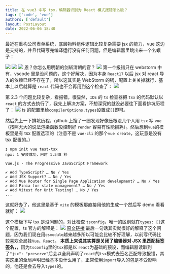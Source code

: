 ```yaml
---
title: 在 vue3 中写 tsx，编辑器识别为 React 模式报错怎么破？
tags: ['code', 'vue']
authors: ['default']
layout: PostLayout
date: 2022-06-06 18:40
---
```


最近在重构公司表单系统，底层物料组件逻辑比较复杂需要 jsx 的能力，vue 这边是支持的，并且代码写完编译运行没有任何问题，但是编辑器里跳出来一个幺蛾子：

![](https://cdn.hansuku.com/blog/img/20220606192234.png)
![](https://cdn.hansuku.com/blog/img/20220606192530.png)
![](https://cdn.hansuku.com/blog/img/20220606192605.png)
恩？你怎么用明朝的剑斩清朝的官？
![](https://cdn.hansuku.com/blog/img/20220606193019.png)
第一个报错只在 webstorm 中有，vscode 里是没问题的，这个好解决，因为本身 `React17` 以后 jsx 对 react 导入的依赖已经不存在了，所以这其实是 WebStorm 的锅，配置上关关掉就行，基本上以后就算是 `react` 代码也不会再用到这个检查了：
![](https://cdn.hansuku.com/blog/img/20220606193524.png)

第 2.3 个问题比较复杂，看报错，很显然，`IDE` 的 `ts` 检查器把 `tsx` 的代码默认以 `react` 的方式去执行了，我先上解决方案，不想深究的就没必要往下面看排坑历程了：
![](https://cdn.hansuku.com/blog/img/20220606193936.png)
ts 的配置里给`compilerOptions.types`设置成`[]`即可。

然后先上一下排坑历程，github 上搜了一圈发现好像压根没几个人用 `tsx` 写 `vue`（按照尤大的说法渲染函数没控制好 `render` 容易有性能损耗）。然后想到`vue`的模板里是有 tsx 配置选项的（注意不是 `vue-cli` 的那个`vue create`，这玩意是没有 tsx 配置的。）

```shell
❯ npm init vue test-tsx
npx: 1 安装成功，用时 1.548 秒

Vue.js - The Progressive JavaScript Framework

✔ Add TypeScript? … No / Yes
✔ Add JSX Support? … No / Yes
✔ Add Vue Router for Single Page Application development? … No / Yes
✔ Add Pinia for state management? … No / Yes
✔ Add Vitest for Unit Testing? … No / Yes
...
```

这就好办了，他这里是基于 `vite` 的模板那直接用他的生成一个然后写 demo 看看就好：
![](https://cdn.hansuku.com/blog/img/20220606194953.png)

这个模板下写 tsx 是没问题的，对比检查 `tsconfig`，唯一的区别就在`types: []`这个配置，ts 官方的解释是：
![](https://cdn.hansuku.com/blog/img/20220606195212.png)
[原文链接](https://www.tslang.cn/docs/handbook/tsconfig-json.html)
最后一句话其实就很好的解释了这个问题，因为我们现在用`esmodule`越来越多所以可能会比较不好理解，以前写代码比较喜欢全局挂`Vue`、`React`。
**本质上来说其实算是关闭了编辑器对 JSX 里匹配标签签名，**，因为`tsconfig`里的`tsx`都是以 `react`为基础的预设，而编辑器读取到了`"jsx": "preserve"`后会以全局声明了`react`的`tsx`模式去签名匹配导致报错，其实这里的全局声明已经基本没什么用了，正常使用`import`导入的包是不受影响的，他还是会去导入`types`的。

